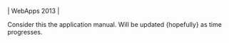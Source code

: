 
  | WebApps 2013 |

  
  
Consider this the application manual.
Will be updated {hopefully} as time progresses.

